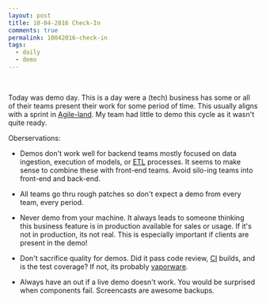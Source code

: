 ```yaml
---
layout: post
title: 10-04-2016 Check-In
comments: true
permalink: 10042016-check-in
tags:
  - daily
  - demo
---
```


&nbsp;

Today was demo day.  This is a day were a (tech) business has some or all of their teams present their work for some period of time.  This usually aligns with a sprint in [Agile-land](https://en.wikipedia.org/wiki/Agile_software_development).  My team had little to demo this cycle as it wasn't quite ready.

Oberservations:

  * Demos don't work well for backend teams mostly focused on data ingestion, execution of models, or [ETL](https://en.wikipedia.org/wiki/Extract,_transform,_load) processes.  It seems to make sense to combine these with front-end teams.  Avoid silo-ing teams into front-end and back-end.

  * All teams go thru rough patches so don't expect a demo from every team, every period.

  * Never demo from your machine.  It always leads to someone thinking this business feature is in production available for sales or usage.  If it's not in production, its not real.  This is especially important if clients are present in the demo!

  * Don't sacrifice quality for demos.  Did it pass code review, [CI](https://en.wikipedia.org/wiki/Continuous_integration) builds, and is the test coverage?  If not, its probably [vaporware](https://en.wikipedia.org/wiki/Vaporware).  

  * Always have an out if a live demo doesn't work.  You would be surprised when components fail.  Screencasts are awesome backups.